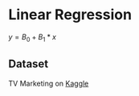 # Linear Regression

$y = B_0 + B_1*x$

## Dataset
TV Marketing on [Kaggle](https://www.kaggle.com/datasets/devzohaib/tvmarketingcsv)
